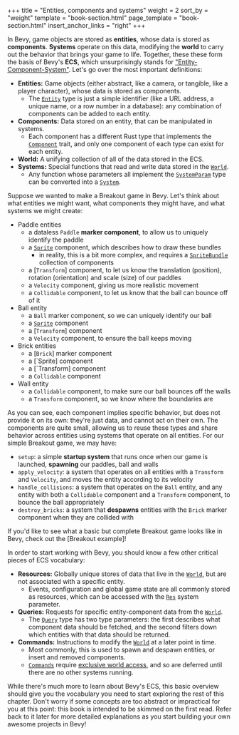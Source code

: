 +++
title = "Entities, components and systems"
weight = 2
sort_by = "weight"
template = "book-section.html"
page_template = "book-section.html"
insert_anchor_links = "right"
+++

In Bevy, game objects are stored as **entities**, whose data is stored as **components**.
**Systems** operate on this data, modifying the **world** to carry out the behavior that brings your game to life.
Together, these these form the basis of Bevy's **ECS**, which unsurprisingly stands for ["Entity-Component-System"](https://en.wikipedia.org/wiki/Entity_component_system).
Let's go over the most important definitions:

- **Entities:** Game objects (either abstract, like a camera, or tangible, like a player character), whose data is stored as components.
  - The [`Entity`] type is just a simple identifier (like a URL address, a unique name, or a row number in a database): any combination of components can be added to each entity.
- **Components:** Data stored on an entity, that can be manipulated in systems.
  - Each component has a different Rust type that implements the [`Component`] trait, and only one component of each type can exist for each entity.
- **World:** A unifying collection of all of the data stored in the ECS.
- **Systems:** Special functions that read and write data stored in the [`World`].
  - Any function whose parameters all implement the [`SystemParam`] type can be converted into a [`System`].

Suppose we wanted to make a Breakout game in Bevy.
Let's think about what entities we might want, what components they might have, and what systems we might create:

- Paddle entities
  - a dataless `Paddle` **marker component**, to allow us to uniquely identify the paddle
  - a [`Sprite`] component, which describes how to draw these bundles
    - in reality, this is a bit more complex, and requires a [`SpriteBundle`] collection of components
  - a [`Transform`] component, to let us know the translation (position), rotation (orientation) and scale (size) of our paddles
  - a `Velocity` component, giving us more realistic movement
  - a `Collidable` component, to let us know that the ball can bounce off of it
- Ball entity
  - a `Ball` marker component, so we can uniquely identify our ball
  - a [`Sprite`] component
  - a [`Transform`] component
  - a `Velocity` component, to ensure the ball keeps moving
- Brick entities
  - a [`Brick`] marker component
  - a [`Sprite] component
  - a [`Transform] component
  - a `Collidable` component
- Wall entity
  - a `Collidable` component, to make sure our ball bounces off the walls
  - a `Transform` component, so we know where the boundaries are

As you can see, each component implies specific behavior, but does not provide it on its own: they're just data, and cannot act on their own.
The components are quite small, allowing us to reuse these types and share behavior across entities using systems that operate on all entities.
For our simple Breakout game, we may have:

- `setup`: a simple **startup system** that runs once when our game is launched, **spawning** our paddles, ball and walls
- `apply_velocity`: a system that operates on all entities with a `Transform` and `Velocity`, and moves the entity according to its velocity
- `handle_collisions`: a system that operates on the `Ball` entity, and any entity with both a `Collidable` component and a `Transform` component, to bounce the ball appropriately
- `destroy_bricks`: a system that **despawns** entities with the `Brick` marker component when they are collided with

If you'd like to see what a basic but complete Breakout game looks like in Bevy, check out the [Breakout example]!

In order to start working with Bevy, you should know a few other critical pieces of ECS vocabulary:

- **Resources:** Globally unique stores of data that live in the [`World`], but are not associated with a specific entity.
  - Events, configuration and global game state are all commonly stored as resources, which can be accessed with the [`Res`] system parameter.
- **Queries:** Requests for specific entity-component data from the [`World`].
  - The [`Query`] type has two type parameters: the first describes what component data should be fetched, and the second filters down which entities with that data should be returned.
- **Commands:** Instructions to modify the [`World`] at a later point in time.
  - Most commonly, this is used to spawn and despawn entities, or insert and removed components.
  - [`Commands`] require [exclusive world access](./exclusive-world-access/), and so are deferred until there are no other systems running.

While there's much more to learn about Bevy's ECS, this basic overview should give you the vocabulary you need to start exploring the rest of this chapter.
Don't worry if some concepts are too abstract or impractical for you at this point:
this book is intended to be skimmed on the first read.
Refer back to it later for more detailed explanations as you start building your own awesome projects in Bevy!

[`Entity`]: https://docs.rs/bevy/latest/bevy/ecs/entity/struct.Entity.html
[`Component`]: https://docs.rs/bevy/latest/bevy/ecs/component/trait.Component.html
[`World`]: https://docs.rs/bevy/latest/bevy/ecs/world/struct.World.html
[`SystemParam`]: https://docs.rs/bevy/latest/bevy/ecs/system/trait.SystemParam.html
[`System`]: https://docs.rs/bevy/latest/bevy/ecs/system/trait.System.html
[`Sprite`]: https://docs.rs/bevy/latest/bevy/sprite/struct.Sprite.html
[`SpriteBundle`]: https://docs.rs/bevy/latest/bevy/sprite/struct.SpriteBundle.html
[`Res`]: https://docs.rs/bevy/latest/bevy/ecs/system/struct.Res.html
[`Query`]: https://docs.rs/bevy/latest/bevy/ecs/system/struct.Query.html
[`Commands`]: https://docs.rs/bevy/latest/bevy/ecs/system/struct.Commands.html
